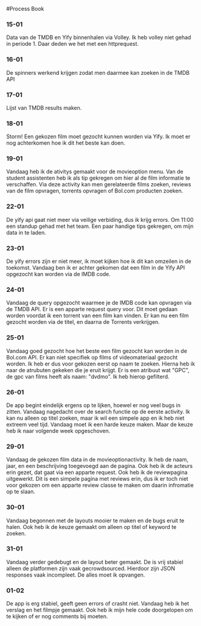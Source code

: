 #Process Book

### 15-01
Data van de TMDB en Yify binnenhalen via Volley. Ik heb volley niet gehad in periode 1. Daar deden we het met een httprequest.

### 16-01
De spinners werkend krijgen zodat men daarmee kan zoeken in de TMDB API

### 17-01
Lijst van TMDB results maken.

### 18-01
Storm! Een gekozen film moet gezocht kunnen worden via Yify. Ik moet er nog achterkomen hoe ik dit
het beste kan doen.

### 19-01
Vandaag heb ik de ativitys gemaakt voor de movieoption menu. Van de student assistenten heb ik als
tip gekregen om hier al de film informatie te verschaffen. Via deze activity kan men gerelateerde
films zoeken, reviews van de film opvragen, torrents opvragen of Bol.com producten zoeken.

### 22-01
De yify api gaat niet meer via veilige verbiding, dus ik krijg errors.
Om 11:00 een standup gehad met het team. Een paar handige tips gekregen, om mijn data in te laden.

### 23-01
De yify errors zijn er niet meer, ik moet kijken hoe ik dit kan omzeilen in de toekomst.
Vandaag ben ik er achter gekomen dat een film in de Yify API opgezocht kan worden via de IMDB code.

### 24-01
Vandaag de query opgezocht waarmee je de IMDB code kan opvragen via de TMDB API. Er is een apparte
request query voor. Dit moet gedaan worden voordat ik een torrent van een film kan vinden. Er kan
nu een film gezocht worden via de titel, en daarna de Torrents verkrijgen.

### 25-01
Vandaag goed gezocht hoe het beste een film gezocht kan worden in de Bol.com API. Er kan niet 
specifiek op films of videomateriaal gezocht worden. Ik heb er dus voor gekozen eerst op naam te 
zoeken. Hierna heb ik naar de atrubuten gekeken die je eruit krijgt. Er is een atribuut wat "GPC",
de gpc van films heeft als naam: "dvdmo". Ik heb hierop gefilterd.

### 26-01
De app begint eindelijk ergens op te lijken, hoewel er nog veel bugs in zitten.
Vandaag nagedacht over de search functie op de eerste activity. Ik kan nu alleen op titel zoeken,
maar ik wil een simpele app en ik heb niet extreem veel tijd. Vandaag moet ik een harde keuze maken.
Maar de keuze heb ik naar volgende week opgeschoven.

### 29-01
Vandaag de gekozen film data in de movieoptionactivity. Ik heb de naam, jaar, en een beschrijving
toegevoegd aan de pagina. Ook heb ik de acteurs erin gezet, dat gaat via een apparte request. Ook 
heb ik de reviewpagina uitgewerkt. Dit is een simpele pagina met reviews erin, dus ik er toch niet 
voor gekozen om een apparte review classe te maken om daarin infromatie op te slaan.

### 30-01
Vandaag begonnen met de layouts mooier te maken en de bugs eruit te halen. Ook heb ik de keuze 
gemaakt om alleen op titel of keyword te zoeken.

### 31-01
Vandaag verder gedebugt en de layout beter gemaakt. De is vrij stabiel alleen de platformen zijn 
vaak gecrowdsourced. Hierdoor zijn JSON responses vaak incompleet. De alles moet ik opvangen.

### 01-02
De app is erg stabiel, geeft geen errors of crasht niet. Vandaag heb ik het verslag en het filmpje
gemaakt. Ook heb ik mijn hele code doorgelopen om te kijken of er nog comments bij moeten.